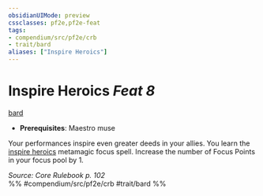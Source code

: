 ```yaml
---
obsidianUIMode: preview
cssclasses: pf2e,pf2e-feat
tags:
- compendium/src/pf2e/crb
- trait/bard
aliases: ["Inspire Heroics"]
---
```

# Inspire Heroics  *Feat 8*  
[bard](rules/traits/bard.md "Bard Class Trait")  

- **Prerequisites**: Maestro muse

Your performances inspire even greater deeds in your allies. You learn the [inspire heroics](compendium/spells/inspire-heroics.md) metamagic focus spell. Increase the number of Focus Points in your focus pool by 1.

*Source: Core Rulebook p. 102*  
%% #compendium/src/pf2e/crb #trait/bard %%